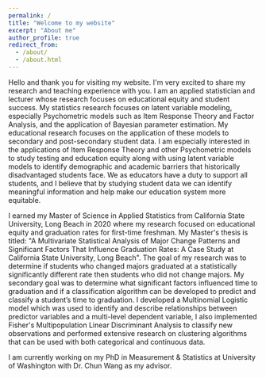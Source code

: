 ```yaml
---
permalink: /
title: "Welcome to my website"
excerpt: "About me"
author_profile: true
redirect_from: 
  - /about/
  - /about.html
---
```


Hello and thank you for visiting my website. I'm very excited to share my research and teaching experience with you. I am an applied statistician and lecturer whose research focuses on educational equity and student success. My statistics research focuses on latent variable modeling, especially Psychometric models such as Item Response Theory and Factor Analysis, and the application of Bayesian parameter estimation. My educational research focuses on the application of these models to secondary and post-secondary student data. I am especially interested in the applications of Item Response Theory and other Psychometric models to study testing and education equity along with using latent variable models to identify demographic and academic barriers that historically disadvantaged students face. We as educators have a duty to support all students, and I believe that by studying student data we can identify meaningful information and help make our education system more equitable.

I earned my Master of Science in Applied Statistics from California State University, Long Beach in 2020 where my research focused on educational equity and graduation rates for first-time freshman. My Master's thesis is titled: "A Multivariate Statistical Analysis of Major Change Patterns and Significant Factors That Influence Graduation Rates: A Case Study at California State University, Long Beach". The goal of my research was to determine if students who changed majors graduated at a statistically significantly different rate then students who did not change majors. My secondary goal was to determine what significant factors influenced time to graduation and if a classification algorithm can be developed to predict and classify a student’s time to graduation. I developed a Multinomial Logistic model which was used to identify and describe relationships between predictor variables and a multi-level dependent variable, I also implemented Fisher's Multipopulation Linear Discriminant Analysis to classify new observations and performed extensive research on clustering algorithms that can be used with both categorical and continuous data.

I am currently working on my PhD in Measurement & Statistics at University of Washington with Dr. Chun Wang as my advisor.


